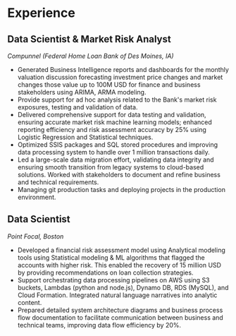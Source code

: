# **Experience**

## **Data Scientist & Market Risk Analyst**
*Compunnel (Federal Home Loan Bank of Des Moines, IA)*  

- Generated Business Intelligence reports and dashboards for the monthly valuation discussion forecasting investment price changes and market changes those value up to 100M USD for finance and business stakeholders using ARIMA, ARMA modeling.
- Provide support for ad hoc analysis related to the Bank's market risk exposures, testing and validation of data.
- Delivered comprehensive support for data testing and validation, ensuring accurate market risk machine learning models; enhanced reporting efficiency and risk assessment accuracy by 25% using Logistic Regression and Statistical techniques.
- Optimized SSIS packages and SQL stored procedures and improving data processing system to handle over 1 million transactions daily.
- Led a large-scale data migration effort, validating data integrity and ensuring smooth transition from legacy systems to cloud-based solutions. Worked with stakeholders to document and refine business and technical requirements.
- Managing git production tasks and deploying projects in the production environment. 


## **Data Scientist**
*Point Focal, Boston*  

- Developed a financial risk assessment model using Analytical modeling tools using Statistical modeling & ML algorithms that flagged the accounts with higher risk. This enabled the recovery of 15 million USD by providing recommendations on loan collection strategies.
- Support orchestrating data processing pipelines on AWS using S3 buckets, Lambdas (python and node.js), Dynamo DB, RDS (MySQL), and Cloud Formation. Integrated natural language narratives into analytic content. 
- Prepared detailed system architecture diagrams and business process flow documentation to facilitate communication between business and technical teams, improving data flow efficiency by 20%.

